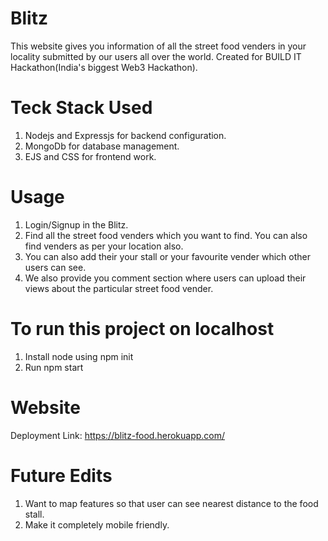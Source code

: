 # Blitz
This website gives you information of all the street food venders in your locality submitted by our users all over the world. Created for BUILD IT Hackathon(India's biggest Web3 Hackathon).

# Teck Stack Used
1. Nodejs and Expressjs for backend configuration.
2. MongoDb for database management.
3. EJS and CSS for frontend work.

# Usage
1. Login/Signup in the Blitz.
2. Find all the street food venders which you want to find. You can also find venders as per your location also.
3. You can also add their your stall or your favourite vender which other users can see.
4. We also provide you comment section where users can upload their views about the particular street food vender.

# To run this project on localhost
1. Install node using npm init
2. Run npm start

# Website
Deployment Link: https://blitz-food.herokuapp.com/

# Future Edits
1. Want to map features so that user can see nearest distance to the food stall.
2. Make it completely mobile friendly.
